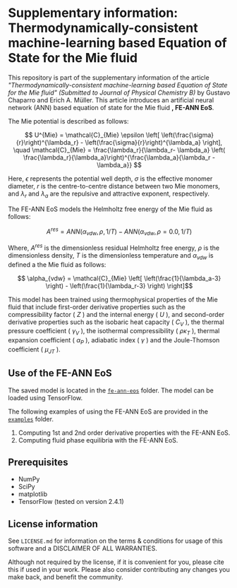 # Supplementary information: Thermodynamically-consistent machine-learning based Equation of State for the Mie fluid

This repository is part of the supplementary information of the article *"Thermodynamically-consistent machine-learning based Equation of State for the Mie fluid" (Submitted to Journal of Physical Chemistry B)* by Gustavo Chaparro and Erich A. Müller. This article introduces an artificial neural network (ANN) based equation of state for the Mie fluid **, FE-ANN EoS**. 

The Mie potential is described as follows:

$$ U^{Mie} = \mathcal{C}_{Mie} \epsilon \left[ \left(\frac{\sigma}{r}\right)^{\lambda_r} -  \left(\frac{\sigma}{r}\right)^{\lambda_a} \right], \quad \mathcal{C}_{Mie} = \frac{\lambda_r}{\lambda_r- \lambda_a} \left( \frac{\lambda_r}{\lambda_a}\right)^{\frac{\lambda_a}{\lambda_r - \lambda_a}} $$ 

Here, $\epsilon$ represents the potential well depth, $\sigma$ is the effective monomer diameter, $r$ is the centre-to-centre distance between two Mie monomers, and $\lambda_r$ and $\lambda_a$ are the repulsive and attractive exponent, respectively.

The FE-ANN EoS models the Helmholtz free energy of the Mie fluid as follows:


$$ A^{res} = ANN(\alpha_{vdw}, \rho, 1/T) - ANN(\alpha_{vdw}, \rho=0.0, 1/T) $$

Where, $A^{res}$ is the dimensionless residual Helmholtz free energy, $\rho$ is the dimensionless density, $T$ is the dimensionless temperature and $\alpha_{vdw}$ is defined a the Mie fluid as follows:

$$ \alpha_{vdw} = \mathcal{C}_{Mie} \left[ \left(\frac{1}{\lambda_a-3} \right) - \left(\frac{1}{\lambda_r-3} \right) \right]$$

This model has been trained using thermophysical properties of the Mie fluid that include first-order derivative properties such as the compressibility factor ( $Z$ ) and the internal energy ( $U$ ), and second-order derivative properties such as the isobaric heat capacity ( $C_V$ ), the thermal pressure coefficient ( $\gamma_V$ ), the isothermal compressibility ( $\rho\kappa_T$ ), thermal expansion coefficient ( $\alpha_P$ ), adiabatic index ( $\gamma$ ) and the Joule-Thomson coefficient ( $\mu_{JT}$ ).


## Use of the FE-ANN EoS

The saved model is located in the [``fe-ann-eos``](./fe-ann-eos) folder. The model can be loaded using TensorFlow.

The following examples of using the FE-ANN EoS are provided in the [``examples``](./examples) folder.

1. Computing 1st and 2nd order derivative properties with the FE-ANN EoS.
2. Computing fluid phase equilibria with the FE-ANN EoS.


## Prerequisites

- NumPy
- SciPy
- matplotlib
- TensorFlow (tested on version 2.4.1)

## License information

See ``LICENSE.md`` for information on the terms & conditions for usage of this software and a DISCLAIMER OF ALL WARRANTIES.

Although not required by the license, if it is convenient for you, please cite this if used in your work. Please also consider contributing any changes you make back, and benefit the community.